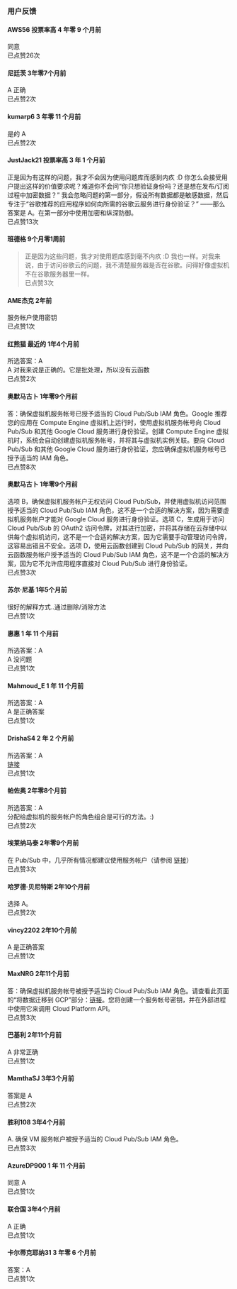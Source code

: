 ### 用户反馈

#### AWS56 投票率高 4 年零 9 个月前
同意  
已点赞26次

#### 尼廷茨 3年零7个月前
A 正确  
已点赞2次

#### kumarp6 3 年零 11 个月前
是的 A  
已点赞2次

#### JustJack21 投票率高 3 年 1 个月前
正是因为有这样的问题，我才不会因为使用问题库而感到内疚 :D 你怎么会接受用户提出这样的价值要求呢？难道你不会问“你只想验证身份吗？还是想在发布/订阅过程中加密数据？” 我会忽略问题的第一部分，假设所有数据都是敏感数据，然后专注于“谷歌推荐的应用程序如何向所需的谷歌云服务进行身份验证？” ——那么答案是 A。在第一部分中使用加密和纵深防御。  
已点赞13次

#### 班德格 9个月零1周前
> 正是因为这些问题，我才对使用题库感到毫不内疚 :D 我也一样。对我来说，由于访问谷歌云的问题，我不清楚服务器是否在谷歌。问得好像虚拟机不在谷歌服务器里一样。  
已点赞3次

#### AME杰克 2年前
服务帐户使用密钥  
已点赞1次

#### 红熊猫 最近的 1年4个月前
所选答案：A  
A 对我来说是正确的。它是批处理，所以没有云函数  
已点赞2次

#### 奥默马古卜 1年零9个月前
答：确保虚拟机服务帐号已授予适当的 Cloud Pub/Sub IAM 角色。Google 推荐您的应用在 Compute Engine 虚拟机上运行时，使用虚拟机服务帐号向 Cloud Pub/Sub 和其他 Google Cloud 服务进行身份验证。创建 Compute Engine 虚拟机时，系统会自动创建虚拟机服务帐号，并将其与虚拟机实例关联。要向 Cloud Pub/Sub 和其他 Google Cloud 服务进行身份验证，您应确保虚拟机服务帐号已授予适当的 IAM 角色。  
已点赞8次

#### 奥默马古卜 1年零9个月前
选项 B，确保虚拟机服务帐户无权访问 Cloud Pub/Sub，并使用虚拟机访问范围授予适当的 Cloud Pub/Sub IAM 角色，这不是一个合适的解决方案，因为需要虚拟机服务帐户才能对 Google Cloud 服务进行身份验证。选项 C，生成用于访问 Cloud Pub/Sub 的 OAuth2 访问令牌，对其进行加密，并将其存储在云存储中以供每个虚拟机访问，这不是一个合适的解决方案，因为它需要手动管理访问令牌，这容易出错且不安全。选项 D，使用云函数创建到 Cloud Pub/Sub 的网关，并向云函数服务帐户授予适当的 Cloud Pub/Sub IAM 角色，这不是一个合适的解决方案，因为它不允许应用程序直接对 Cloud Pub/Sub 进行身份验证。  
已点赞3次

#### 苏尔·尼基 1年5个月前
很好的解释方式..通过删除/消除方法  
已点赞1次

#### 惠惠 1 年 11 个月前
所选答案：A  
A 没问题  
已点赞1次

#### Mahmoud_E 1 年 11 个月前
所选答案：A  
A 是正确答案  
已点赞1次

#### DrishaS4 2 年 2 个月前
所选答案：A  
[链接](https://cloud.google.com/iam/docs/understanding-service-accounts)  
已点赞1次

#### 帕佐奥 2年零8个月前
所选答案：A  
分配给虚拟机的服务帐户的角色组合是可行的方法。:)  
已点赞2次

#### 埃莱纳马泰 2年零9个月前
在 Pub/Sub 中，几乎所有情况都建议使用服务帐户（请参阅 [链接](https://cloud.google.com/pubsub/docs/authentication#service-accounts)）  
已点赞3次

#### 哈罗德·贝尼特斯 2年10个月前
选择 A。  
已点赞2次

#### vincy2202 2年10个月前
A 是正确答案  
已点赞1次

#### MaxNRG 2年11个月前
答：确保虚拟机服务帐号被授予适当的 Cloud Pub/Sub IAM 角色。请查看此页面的“将数据迁移到 GCP”部分：[链接](https://cloud.google.com/iam/docs/understanding-service-accounts)。您将创建一个服务帐号密钥，并在外部进程中使用它来调用 Cloud Platform API。  
已点赞3次

#### 巴基利 2年11个月前
A 非常正确  
已点赞1次

#### MamthaSJ 3年3个月前
答案是 A  
已点赞2次

#### 胜利108 3年4个月前
A. 确保 VM 服务帐户被授予适当的 Cloud Pub/Sub IAM 角色。  
已点赞3次

#### AzureDP900 1 年 11 个月前
同意 A  
已点赞1次

#### 联合国 3年4个月前
A 正确  
已点赞1次

#### 卡尔蒂克耶纳31 3 年零 6 个月前
答案：A  
已点赞1次

